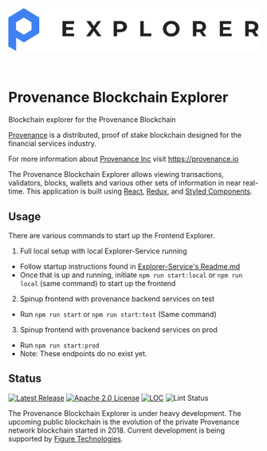 <div align="center">
  <img src="./public/logo.svg" alt="Provenance Explorer"/>
</div>
<br/><br/>

# Provenance Blockchain Explorer

Blockchain explorer for the Provenance Blockchain

[Provenance] is a distributed, proof of stake blockchain designed for the financial services industry.

For more information about [Provenance Inc](https://provenance.io) visit https://provenance.io

The Provenance Blockchain Explorer allows viewing transactions, validators, blocks, wallets and various other sets of information in near real-time.  This application is built using [React](https://reactjs.org/), [Redux](https://redux.js.org/), and [Styled Components](https://styled-components.com/).

## Usage

There are various commands to start up the Frontend Explorer.
1) Full local setup with local Explorer-Service running
  * Follow startup instructions found in [Explorer-Service's Readme.md](https://github.com/provenance-io/explorer-service/blob/main/README.md)
  * Once that is up and running, initiate `npm run start:local` or `npm run local` (same command) to start up the frontend
2) Spinup frontend with provenance backend services on test
  * Run `npm run start` or `npm run start:test` (Same command)
3) Spinup frontend with provenance backend services on prod
  * Run `npm run start:prod`
  * Note: These endpoints do no exist yet.

## Status
[![Latest Release][release-badge]][release-latest]
[![Apache 2.0 License][license-badge]][license-url]
[![LOC][loc-badge]][loc-report]
![Lint Status][lint-badge]

[license-badge]: https://img.shields.io/github/license/provenance-io/explorer-frontend.svg
[license-url]: https://github.com/provenance-io/explorer-frontend/blob/main/LICENSE
[release-badge]: https://img.shields.io/github/tag/provenance-io/explorer-frontend.svg
[release-latest]: https://github.com/provenance-io/explorer-frontend/releases/latest
[loc-badge]: https://tokei.rs/b1/github/provenance-io/explorer-frontend
[loc-report]: https://github.com/provenance-io/explorer-frontend
[lint-badge]: https://github.com/provenance-io/explorer-frontend/workflows/Lint/badge.svg
[provenance]: https://provenance.io/#overview

The Provenance Blockchain Explorer is under heavy development. The upcoming public blockchain is the evolution of the private Provenance network blockchain started in 2018.
Current development is being supported by [Figure Technologies](https://figure.com).
